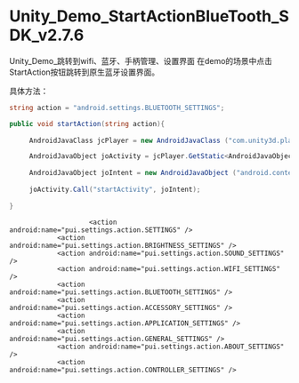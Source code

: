 # Unity_Demo_StartActionBlueTooth_SDK_v2.7.6
Unity_Demo_跳转到wifi、蓝牙、手柄管理、设置界面
在demo的场景中点击StartAction按钮跳转到原生蓝牙设置界面。

具体方法：
``` C#
string action = "android.settings.BLUETOOTH_SETTINGS";

public void startAction(string action){
		
     AndroidJavaClass jcPlayer = new AndroidJavaClass ("com.unity3d.player.UnityPlayer");

     AndroidJavaObject joActivity = jcPlayer.GetStatic<AndroidJavaObject> ("currentActivity");
	
     AndroidJavaObject joIntent = new AndroidJavaObject ("android.content.Intent",action);
		
     joActivity.Call("startActivity", joIntent);  
	
}
```



				        <action android:name="pui.settings.action.SETTINGS" />
                <action android:name="pui.settings.action.BRIGHTNESS_SETTINGS" />
                <action android:name="pui.settings.action.SOUND_SETTINGS" />
                <action android:name="pui.settings.action.WIFI_SETTINGS" />
                <action android:name="pui.settings.action.BLUETOOTH_SETTINGS" />
                <action android:name="pui.settings.action.ACCESSORY_SETTINGS" />
                <action android:name="pui.settings.action.APPLICATION_SETTINGS" />
                <action android:name="pui.settings.action.GENERAL_SETTINGS" />
                <action android:name="pui.settings.action.ABOUT_SETTINGS" />
                <action android:name="pui.settings.action.CONTROLLER_SETTINGS" />
